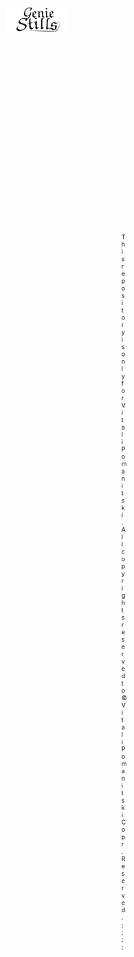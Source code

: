 <p align="center">
<img src="https://raw.githubusercontent.com/VitaliPom/geniestills/master/geniestills-logo.png" alt="logo.com">
</p>
<p style="padding:450px;" align="center">This repository is only for Vitali Pomanitski. All copyrights reserved to ©Vitali Pomanitski Copr. Reserved.;;;;</p>

